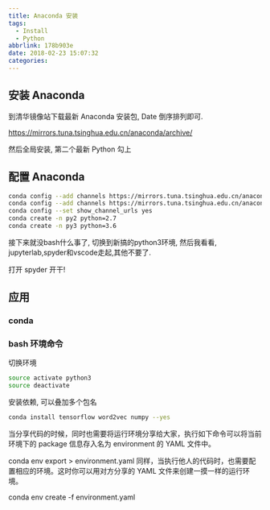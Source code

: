 ```yaml
---
title: Anaconda 安装
tags:
  - Install
  - Python
abbrlink: 178b903e
date: 2018-02-23 15:07:32
categories:
---
```


## 安装 Anaconda

到清华镜像站下载最新 Anaconda 安装包, Date 倒序排列即可.

https://mirrors.tuna.tsinghua.edu.cn/anaconda/archive/

然后全局安装, 第二个最新 Python 勾上

## 配置 Anaconda

```sh
conda config --add channels https://mirrors.tuna.tsinghua.edu.cn/anaconda/pkgs/free/
conda config --add channels https://mirrors.tuna.tsinghua.edu.cn/anaconda/pkgs/main/
conda config --set show_channel_urls yes
conda create -n py2 python=2.7
conda create -n py3 python=3.6
```

接下来就没bash什么事了, 切换到新搞的python3环境, 然后我看看, jupyterlab,spyder和vscode走起,其他不要了.

打开 spyder 开干!

<!--more-->

## 应用

### conda



### bash 环境命令

切换环境

```sh
source activate python3
source deactivate
```

安装依赖, 可以叠加多个包名

```sh
conda install tensorflow word2vec numpy --yes
```

当分享代码的时候，同时也需要将运行环境分享给大家，执行如下命令可以将当前环境下的 package 信息存入名为 environment 的 YAML 文件中。

conda env export > environment.yaml
同样，当执行他人的代码时，也需要配置相应的环境。这时你可以用对方分享的 YAML 文件来创建一摸一样的运行环境。

conda env create -f environment.yaml
